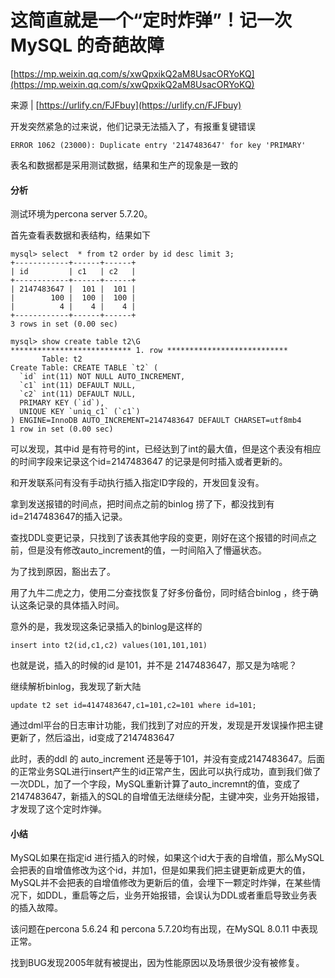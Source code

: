 # 这简直就是一个“定时炸弹”！记一次 MySQL 的奇葩故障

[https://mp.weixin.qq.com/s/xwQpxikQ2aM8UsacORYoKQ](https://mp.weixin.qq.com/s/xwQpxikQ2aM8UsacORYoKQ)

来源 \| [https://urlify.cn/FJFbuy](https://urlify.cn/FJFbuy)

开发突然紧急的过来说，他们记录无法插入了，有报重复键错误

```text
ERROR 1062 (23000): Duplicate entry '2147483647' for key 'PRIMARY'
```

表名和数据都是采用测试数据，结果和生产的现象是一致的

#### 分析

测试环境为percona server 5.7.20。

首先查看表数据和表结构，结果如下

```text
mysql> select  * from t2 order by id desc limit 3;
+------------+------+------+
| id         | c1   | c2   |
+------------+------+------+
| 2147483647 |  101 |  101 |
|        100 |  100 |  100 |
|          4 |    4 |    4 |
+------------+------+------+
3 rows in set (0.00 sec)

mysql> show create table t2\G
*************************** 1. row ***************************
       Table: t2
Create Table: CREATE TABLE `t2` (
  `id` int(11) NOT NULL AUTO_INCREMENT,
  `c1` int(11) DEFAULT NULL,
  `c2` int(11) DEFAULT NULL,
  PRIMARY KEY (`id`),
  UNIQUE KEY `uniq_c1` (`c1`)
) ENGINE=InnoDB AUTO_INCREMENT=2147483647 DEFAULT CHARSET=utf8mb4
1 row in set (0.00 sec)
```

可以发现，其中id 是有符号的int，已经达到了int的最大值，但是这个表没有相应的时间字段来记录这个id=2147483647 的记录是何时插入或者更新的。

和开发联系问有没有手动执行插入指定ID字段的，开发回复没有。

拿到发送报错的时间点，把时间点之前的binlog 捞了下，都没找到有id=2147483647的插入记录。

查找DDL变更记录，只找到了该表其他字段的变更，刚好在这个报错的时间点之前，但是没有修改auto\_increment的值，一时间陷入了懵逼状态。

为了找到原因，豁出去了。

用了九牛二虎之力，使用二分查找恢复了好多份备份，同时结合binlog ，终于确认这条记录的具体插入时间。

意外的是，我发现这条记录插入的binlog是这样的

```text
insert into t2(id,c1,c2) values(101,101,101)
```

也就是说，插入的时候的id 是101，并不是 2147483647，那又是为啥呢？

继续解析binlog，我发现了新大陆

```text
update t2 set id=4147483647,c1=101,c2=101 where id=101;
```

通过dml平台的日志审计功能，我们找到了对应的开发，发现是开发误操作把主键更新了，然后溢出，id变成了2147483647

此时，表的ddl 的 auto\_increment 还是等于101，并没有变成2147483647。后面的正常业务SQL进行insert产生的id正常产生，因此可以执行成功，直到我们做了一次DDL，加了一个字段，MySQL重新计算了auto\_incremnt的值，变成了2147483647，新插入的SQL的自增值无法继续分配，主键冲突，业务开始报错，才发现了这个定时炸弹。

#### 小结

MySQL如果在指定id 进行插入的时候，如果这个id大于表的自增值，那么MySQL会把表的自增值修改为这个id，并加1，但是如果我们把主键更新成更大的值，MySQL并不会把表的自增值修改为更新后的值，会埋下一颗定时炸弹，在某些情况下，如DDL，重启等之后，业务开始报错，会误认为DDL或者重启导致业务表的插入故障。

该问题在percona 5.6.24 和 percona 5.7.20均有出现，在MySQL 8.0.11 中表现正常。

找到BUG发现2005年就有被提出，因为性能原因以及场景很少没有被修复。

